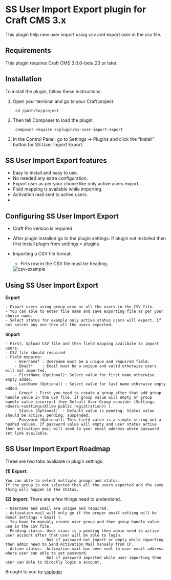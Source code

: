 # SS User Import Export plugin for Craft CMS 3.x

This plugin help new user import using csv and export user in the csv file.

## Requirements

This plugin requires Craft CMS 3.0.0-beta.23 or later.

## Installation

To install the plugin, follow these instructions.

1. Open your terminal and go to your Craft project:

        cd /path/to/project

2. Then tell Composer to load the plugin:

        composer require ssplugin/ss-user-import-export

3. In the Control Panel, go to Settings → Plugins and click the “Install” button for SS User Import Export.

## SS User Import Export features

- Easy to install and easy to use.
- No needed any extra configuration.
- Export user as per your choice like only active users export.
- Field mapping is available while importing.
- Activation mail sent to active users.
- 

## Configuring SS User Import Export

- Craft Pro version is required.

- After plugin installed go to the plugin settings. If plugin not installed then first install plugin from settings > plugins.

- Importing a CSV file format:
	- Firts row in the CSV file must be heading.
  <img src="http://datadazzle.com/ssplugin/csv-format.png" alt="csv-example">

## Using SS User Import Export

**Export**

	- Export users using group wise or all the users in the CSV file.
	- You can able to enter file name and save exporting file as per your choice name.
	- Select status for example only active status users will export. If not selcet any one then all the users exported.

**Import**

	- First, Upload CSV file and then field mapping avalibale to import users.
	- CSV file should required 	
	- Field mapping:
		- Username* : Username must be a unique and required field.
		- Email*    : Email must be a unique and valid otherwise users will not imported.
		- FirstName (Optional): Select value for first name otherwise empty added.
		- LastName (Optional) : Select value for last name otherwise empty added.
		- Group* : First you need to create a group after that add group handle value in the CSV file. if group value will empty or group handle value incorrect then Default User Group consider (Settings->Users->settings(Allow public registration?) ).
		- Status (Optional)  : Default value is pending. Status value should be active, pending, suspended. 
		- Password (Optional): This field value is a simple string not a hashed values. If password value will empty and user status active then activation mail will send to your email address where password set link available.

## SS User Import Export Roadmap

Three are two tabs avaliable in plugin settings.

**(1) Export:**

	You can able to select multiple groups and status.
	If the group is not selected then all the users exported and the same thing will happen in the Status. 

**(2) Import:** There are a few things need to understand.

	- Username and Email are unique and required.
	- Activation mail will only go if the proper email setting will be done( Settings < Email ).
	- You have to manualy create user group and then group handle value use in the CSV file.	
	- Pending status: User staus is a pending then admin need to active user account after that user will be able to login.
	                  But if password not import or empty while importing then admin need to Send Activation Mail manualy from CP.
	- Active status:  Activation mail has been sent to user email address where user can able to set password.
					  But if password imported while user importing then user can able to directly login a account.


Brought to you by [ssplugin](http://www.systemseeders.com/)
